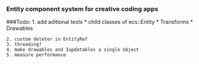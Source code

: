 ### Entity component system for creative coding apps

###Todo: 
    1. add aditional tests
        * child classes of ecs::Entity
        * Transforms 
        * Drawables
    
    2. custom deleter in EntityRef
    3. threading? 
    4. make drawables and Iupdatables a single object
    5. measure performance